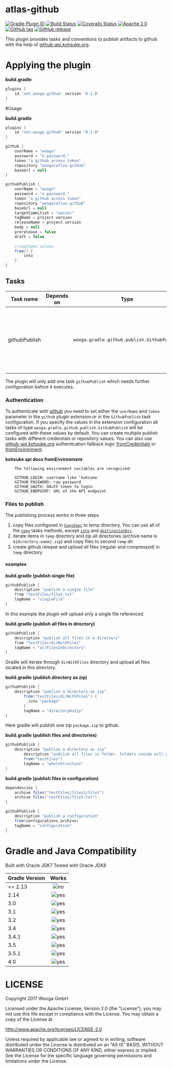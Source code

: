 atlas-github
===========

[![Gradle Plugin ID](https://img.shields.io/badge/gradle-net.wooga.github-brightgreen.svg?style=flat-square)](https://plugins.gradle.org/plugin/net.wooga.github)
[![Build Status](https://img.shields.io/travis/wooga/atlas-github/master.svg?style=flat-square)](https://travis-ci.org/wooga/atlas-github)
[![Coveralls Status](https://img.shields.io/coveralls/wooga/atlas-github/master.svg?style=flat-square)](https://coveralls.io/github/wooga/atlas-github?branch=master)
[![Apache 2.0](https://img.shields.io/badge/license-Apache%202-blue.svg?style=flat-square)](https://raw.githubusercontent.com/wooga/atlas-github/master/LICENSE)
[![GitHub tag](https://img.shields.io/github/tag/wooga/atlas-github.svg?style=flat-square)]()
[![GitHub release](https://img.shields.io/github/release/wooga/atlas-github.svg?style=flat-square)]()

This plugin provides tasks and conventions to publish artifacts to github with the help of [github-api.kohsuke.org][github-api].

# Applying the plugin

**build.gradle**
```groovy
plugins {
    id 'net.wooga.github' version '0.1.0'
}
```

#Usage

**build.gradle**

```groovy
plugins {
    id "net.wooga.github" version "0.1.0"
}

github {
    userName = "wooga"
    password = "a password."
    token "a github access token"
    repository "wooga/atlas-github"
    baseUrl = null
}

githubPublish {
    userName = "wooga"
    password = "a password."
    token "a github access token"
    repository "wooga/atlas-github"
    baseUrl = null
    targetCommitish = "master"
    tagName = project.version
    releaseName = project.version
    body = null
    prerelease = false
    draft = false
    
    //copySpec values
    from() {
        into
    }
}
```

## Tasks
| Task name          | Depends on            | Type                                           | Description |
| ------------------ | --------------------- | ---------------------------------------------- | ----------- |
| githubPublish      |                       | `wooga.gradle.github.publish.GithubPublish`    | Copies files and folder configured to temp directory and uploads them to github release |

The plugin will only add one task `githubPublish` which needs further configuration before it executes.

### Authentication
To authenticate with [github] you need to set either the `userName` and `token` parameter in the `github` plugin extension or in the `GithubPublish` task configuration.
If you specify the values in the extension configuration all tasks of type `wooga.gradle.github.publish.GithubPublish` will be configured with these values by default. You can create multiple publish tasks with different credentials or repository values.
You can also use [github-api.kohsuke.org][github-api] authentication fallback logic [fromCredentials][github-cred-auth] or [fromEnvironment][github-env-auth].

**kohsuke api docs fromEnvironment**
```
    The following environment variables are recognized:

    GITHUB_LOGIN: username like 'kohsuke'
    GITHUB_PASSWORD: raw password
    GITHUB_OAUTH: OAuth token to login
    GITHUB_ENDPOINT: URL of the API endpoint 
```

### Files to publish
The publishing process works in three steps.

1. copy files configured in [`CopySpec`][copy-spec] to temp directory. You can use all of the [`copy`][copy-spec] tasks methods, except [`into`][copy-spec-into] and [`destinationDir`][copy-destinationDir].
2. iterate items in `temp` directory and zip all directories (archive name is `${directory.name}.zip`) and copy files to second `temp` dir
3. create github release and upload all files (regular and compressed) in `temp` directory

#### examples

**build.gradle (publish single file)**
```groovy
githubPublish {
    description "publish a single file"
    from "testFiles/file1.txt"
    tagName = "singleFile"
}
```
In this example the plugin will upload only a single file referenced.

**build.gradle (publish all files in directory)**
```groovy
githubPublish {
    description "publish all files in a directory"
    from "testFiles/dirWithFiles"
    tagName = "allFilesInDirectory"
}
```
Gradle will iterate through `dirWithFiles` directory and upload all files located in this directory.

**build.gradle (publish directory as zip)**
```groovy
githubPublish {
    description "publish a directory as zip"
        from("testFiles/dirWithFiles") {
          into "package"
        }
        tagName = "directoryAsZip"
}
```
Here gradle will publish one zip `package.zip` to github.

**build.gradle (publish files and directories)**
```groovy
githubPublish {
    description "publish a directory as zip"
        description "publish all files in folder. Folders inside will get zipped before upload"
        from("testFiles")
        tagName = "wholeStructure"
}
```

**build.gradle (publish files in configuration)**
```groovy
dependencies {
    archive files("testFiles/files1/file1")
    archive files("testFiles/file1.txt")
}

githubPublish {
    description "publish a configuration"
    from(configurations.archive)
    tagName = "configuration"
}
```

Gradle and Java Compatibility
=============================

Built with Oracle JDK7
Tested with Oracle JDK8

| Gradle Version | Works       |
| :------------- | :---------: |
| <= 2.13        | ![no]       |
| 2.14           | ![yes]      |
| 3.0            | ![yes]      |
| 3.1            | ![yes]      |
| 3.2            | ![yes]      |
| 3.4            | ![yes]      |
| 3.4.1          | ![yes]      |
| 3.5            | ![yes]      |
| 3.5.1          | ![yes]      |
| 4.0            | ![yes]      |

LICENSE
=======

Copyright 2017 Wooga GmbH

Licensed under the Apache License, Version 2.0 (the "License");
you may not use this file except in compliance with the License.
You may obtain a copy of the License at

<http://www.apache.org/licenses/LICENSE-2.0>

Unless required by applicable law or agreed to in writing, software
distributed under the License is distributed on an "AS IS" BASIS,
WITHOUT WARRANTIES OR CONDITIONS OF ANY KIND, either express or implied.
See the License for the specific language governing permissions and
limitations under the License.

<!-- Links -->
[github]:               https://github.com
[github-env-auth]:      http://github-api.kohsuke.org/apidocs/org/kohsuke/github/GitHubBuilder.html#fromEnvironment--
[github-cred-auth]:     http://github-api.kohsuke.org/apidocs/org/kohsuke/github/GitHubBuilder.html#fromCredentials--
[yes]:                  http://atlas-resources.wooga.com/icons/icon_check.svg "yes"
[no]:                   http://atlas-resources.wooga.com/icons/icon_uncheck.svg "no"
[github-api]:           http://github-api.kohsuke.org/source-repository.html
[copy-spec]:            https://docs.gradle.org/3.4/javadoc/org/gradle/api/file/CopySpec.html
[copy-spec-into]:       https://docs.gradle.org/3.4/javadoc/org/gradle/api/file/CopySpec.html#into(java.lang.Object)
[copy-destinationDir]:  https://docs.gradle.org/current/dsl/org.gradle.api.tasks.Copy.html#org.gradle.api.tasks.Copy:destinationDir
